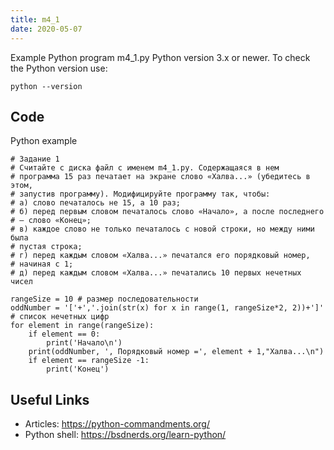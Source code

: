 ```yaml
---
title: m4_1
date: 2020-05-07
---
```

Example Python program m4_1.py
Python version 3.x or newer.
To check the Python version use:

    python --version


## Code

Python example

    # Задание 1
    # Считайте с диска файл с именем m4_1.py. Содержащаяся в нем
    # программа 15 раз печатает на экране слово «Халва...» (убедитесь в этом,
    # запустив программу). Модифицируйте программу так, чтобы:
    # а) слово печаталось не 15, а 10 раз;
    # б) перед первым словом печаталось слово «Начало», а после последнего
    # – слово «Конец»;
    # в) каждое слово не только печаталось с новой строки, но между ними была
    # пустая строка;
    # г) перед каждым словом «Халва...» печатался его порядковый номер,
    # начиная с 1;
    # д) перед каждым словом «Халва...» печатались 10 первых нечетных чисел
    
    rangeSize = 10 # размер последовательности
    oddNumber = '['+','.join(str(x) for x in range(1, rangeSize*2, 2))+']' # список нечетных цифр
    for element in range(rangeSize):
        if element == 0:
            print('Начало\n')
        print(oddNumber, ', Порядковый номер =', element + 1,"Халва...\n")
        if element == rangeSize -1:
            print('Конец')
    

## Useful Links

- Articles: https://python-commandments.org/
- Python shell: https://bsdnerds.org/learn-python/
